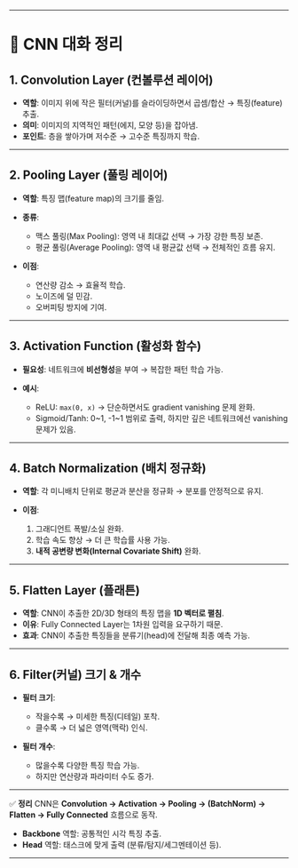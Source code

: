 
---

# 🧠 CNN 대화 정리

## 1. Convolution Layer (컨볼루션 레이어)

* **역할**: 이미지 위에 작은 필터(커널)를 슬라이딩하면서 곱셈/합산 → 특징(feature) 추출.
* **의미**: 이미지의 지역적인 패턴(에지, 모양 등)을 잡아냄.
* **포인트**: 층을 쌓아가며 저수준 → 고수준 특징까지 학습.

---

## 2. Pooling Layer (풀링 레이어)

* **역할**: 특징 맵(feature map)의 크기를 줄임.
* **종류**:

  * 맥스 풀링(Max Pooling): 영역 내 최대값 선택 → 가장 강한 특징 보존.
  * 평균 풀링(Average Pooling): 영역 내 평균값 선택 → 전체적인 흐름 유지.
* **이점**:

  * 연산량 감소 → 효율적 학습.
  * 노이즈에 덜 민감.
  * 오버피팅 방지에 기여.

---

## 3. Activation Function (활성화 함수)

* **필요성**: 네트워크에 **비선형성**을 부여 → 복잡한 패턴 학습 가능.
* **예시**:

  * ReLU: `max(0, x)` → 단순하면서도 gradient vanishing 문제 완화.
  * Sigmoid/Tanh: 0~1, -1~1 범위로 출력, 하지만 깊은 네트워크에선 vanishing 문제가 있음.

---

## 4. Batch Normalization (배치 정규화)

* **역할**: 각 미니배치 단위로 평균과 분산을 정규화 → 분포를 안정적으로 유지.
* **이점**:

  1. 그래디언트 폭발/소실 완화.
  2. 학습 속도 향상 → 더 큰 학습률 사용 가능.
  3. **내적 공변량 변화(Internal Covariate Shift)** 완화.

---

## 5. Flatten Layer (플래튼)

* **역할**: CNN이 추출한 2D/3D 형태의 특징 맵을 **1D 벡터로 펼침**.
* **이유**: Fully Connected Layer는 1차원 입력을 요구하기 때문.
* **효과**: CNN이 추출한 특징들을 분류기(head)에 전달해 최종 예측 가능.

---

## 6. Filter(커널) 크기 & 개수

* **필터 크기**:

  * 작을수록 → 미세한 특징(디테일) 포착.
  * 클수록 → 더 넓은 영역(맥락) 인식.
* **필터 개수**:

  * 많을수록 다양한 특징 학습 가능.
  * 하지만 연산량과 파라미터 수도 증가.

---

✅ **정리**
CNN은 **Convolution → Activation → Pooling → (BatchNorm) → Flatten → Fully Connected** 흐름으로 동작.

* **Backbone** 역할: 공통적인 시각 특징 추출.
* **Head** 역할: 태스크에 맞게 출력 (분류/탐지/세그멘테이션 등).

---


